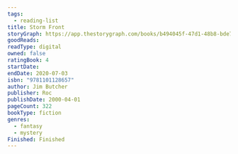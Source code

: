 ```yaml
---
tags:
  - reading-list
title: Storm Front
storyGraph: https://app.thestorygraph.com/books/b494045f-47d1-48b8-bde7-70b739313bff
goodReads:
readType: digital
owned: false
ratingBook: 4
startDate:
endDate: 2020-07-03
isbn: "9781101128657"
author: Jim Butcher
publisher: Roc
publishDate: 2000-04-01
pageCount: 322
bookType: fiction
genres:
  - fantasy
  - mystery
Finished: Finished
---
```

